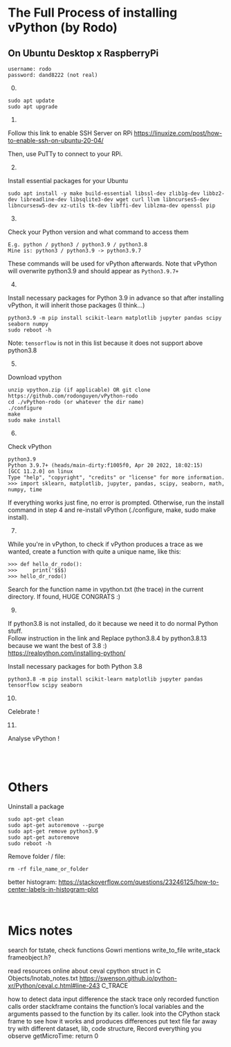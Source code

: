 # The Full Process of installing vPython (by Rodo)


## On Ubuntu Desktop x RaspberryPi

    username: rodo  
    password: dand8222 (not real)

0. 

    sudo apt update  
    sudo apt upgrade  

1. 
Follow this link to enable SSH Server on RPi
https://linuxize.com/post/how-to-enable-ssh-on-ubuntu-20-04/

Then, use PuTTy to connect to your RPi. 

2. 
Install essential packages for your Ubuntu

    sudo apt install -y make build-essential libssl-dev zlib1g-dev libbz2-dev libreadline-dev libsqlite3-dev wget curl llvm libncurses5-dev libncursesw5-dev xz-utils tk-dev libffi-dev liblzma-dev openssl pip

3. 
Check your Python version and what command to access them  
    
    E.g. python / python3 / python3.9 / python3.8 
    Mine is: python3 / python3.9 -> python3.9.7

These commands will be used for vPython afterwards. Note that vPython will overwrite python3.9 and should appear as `Python3.9.7+`


4.
Install necessary packages for Python 3.9 in advance so that after installing vPython, it will inherit those packages (I think...)   

    python3.9 -m pip install scikit-learn matplotlib jupyter pandas scipy seaborn numpy
    sudo reboot -h

Note: `tensorflow` is not in this list because it does not support above python3.8


5. 
Download vpython

    unzip vpython.zip (if applicable) OR git clone https://github.com/rodonguyen/vPython-rodo
    cd ./vPython-rodo (or whatever the dir name)
    ./configure
    make                  
    sudo make install 

6. 
Check vPython

    python3.9
    Python 3.9.7+ (heads/main-dirty:f1005f0, Apr 20 2022, 18:02:15)
    [GCC 11.2.0] on linux
    Type "help", "copyright", "credits" or "license" for more information.
    >>> import sklearn, matplotlib, jupyter, pandas, scipy, seaborn, math, numpy, time

If everything works just fine, no error is prompted. Otherwise, run the install command in step 4 and re-install vPython (./configure, make, sudo make install).

7. 
While you're in vPython, to check if vPython produces a trace as we wanted, create a function with quite a unique name, like this:

    >>> def hello_dr_rodo():
    >>>     print('$$$)
    >>> hello_dr_rodo()

Search for the function name in vpython.txt (the trace) in the current directory. If found, HUGE CONGRATS :)


9. 
If python3.8 is not installed, do it because we need it to do normal Python stuff.  
Follow instruction in the link and Replace python3.8.4 by python3.8.13 because we want the best of 3.8 :)   
    https://realpython.com/installing-python/

Install necessary packages for both Python 3.8

    python3.8 -m pip install scikit-learn matplotlib jupyter pandas tensorflow scipy seaborn

10. 
Celebrate !

11. 
Analyse vPython !


<br>
<br>

# Others

Uninstall a package  

    sudo apt-get clean
    sudo apt-get autoremove --purge
    sudo apt-get remove python3.9
    sudo apt-get autoremove
    sudo reboot -h

Remove folder / file:

    rm -rf file_name_or_folder

better histogram: https://stackoverflow.com/questions/23246125/how-to-center-labels-in-histogram-plot



<br>

# Mics notes 
search for tstate, check functions Gowri mentions
write_to_file
write_stack
frameobject.h?

read resources online about ceval cpython
struct in C
Objects/lnotab_notes.txt
https://swenson.github.io/python-xr/Python/ceval.c.html#line-243
C_TRACE


how to detect data input difference
the stack trace only recorded function calls order
stackframe contains the function’s local variables and the arguments passed to the function by its caller.
look into the CPython stack frame to see how it works and produces differences
put text file far away
try with different dataset, lib, code structure, 
Record everything you observe
getMicroTime: return 0



